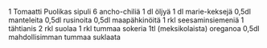 1 Tomaatti
Puolikas sipuli
6 ancho-chiliä
1 dl öljyä
1 dl marie-keksejä
0,5dl manteleita
0,5dl rusinoita
0,5dl maapähkinöitä
1 rkl seesaminsiemeniä
1 tähtianis
2 rkl suolaa
1 rkl tummaa sokeria
1tl (meksikolaista) oreganoa
0,5dl mahdollisimman tummaa suklaata